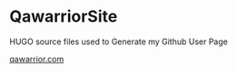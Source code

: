 # QawarriorSite
HUGO source files used to Generate my Github User Page

[qawarrior.com](http://qawarrior.com)
